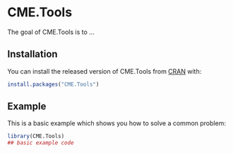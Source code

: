 
# CME.Tools

<!-- badges: start -->
<!-- badges: end -->

The goal of CME.Tools is to ...

## Installation

You can install the released version of CME.Tools from [CRAN](https://CRAN.R-project.org) with:

``` r
install.packages("CME.Tools")
```

## Example

This is a basic example which shows you how to solve a common problem:

``` r
library(CME.Tools)
## basic example code
```

